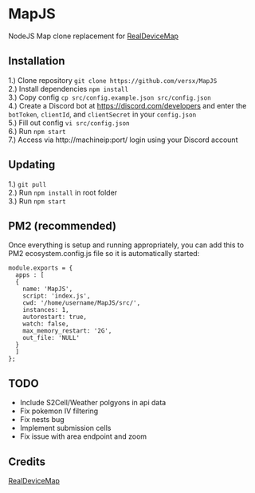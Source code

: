 # MapJS  

NodeJS Map clone replacement for [RealDeviceMap](https://github.com/realdevicemap/realdevicemap)  

## Installation
1.) Clone repository `git clone https://github.com/versx/MapJS`  
2.) Install dependencies `npm install`  
3.) Copy config `cp src/config.example.json src/config.json`  
4.) Create a Discord bot at https://discord.com/developers and enter the `botToken`, `clientId`, and `clientSecret` in your `config.json`  
5.) Fill out config `vi src/config.json`  
6.) Run `npm start`  
7.) Access via http://machineip:port/ login using your Discord account    

## Updating  
1.) `git pull`  
2.) Run `npm install` in root folder  
3.) Run `npm start`  

## PM2 (recommended)
Once everything is setup and running appropriately, you can add this to PM2 ecosystem.config.js file so it is automatically started:  
```
module.exports = {
  apps : [
  {
    name: 'MapJS',
    script: 'index.js',
    cwd: '/home/username/MapJS/src/',
    instances: 1,
    autorestart: true,
    watch: false,
    max_memory_restart: '2G',
    out_file: 'NULL'
  }
  ]
};
```

## TODO  
- Include S2Cell/Weather polgyons in api data
- Fix pokemon IV filtering
- Fix nests bug
- Implement submission cells
- Fix issue with area endpoint and zoom

## Credits  
[RealDeviceMap](https://github.com/realdevicemap/realdevicemap)  